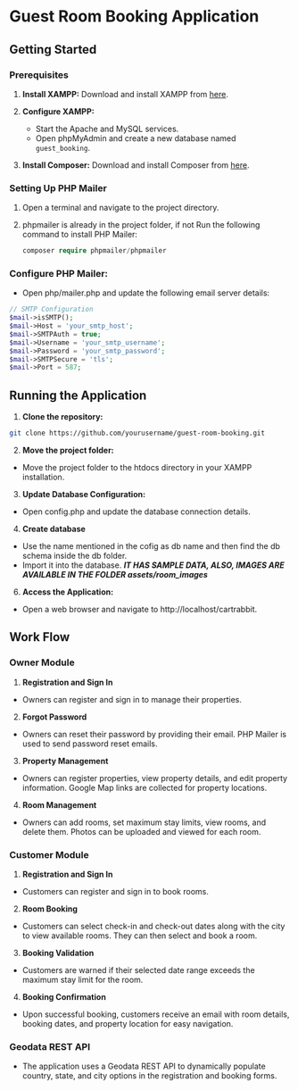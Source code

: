 # Guest Room Booking Application

## Getting Started

### Prerequisites

1. **Install XAMPP:**
   Download and install XAMPP from [here](https://www.apachefriends.org/index.html).

2. **Configure XAMPP:**
   - Start the Apache and MySQL services.
   - Open phpMyAdmin and create a new database named `guest_booking`.

3. **Install Composer:**
   Download and install Composer from [here](https://getcomposer.org/).

### Setting Up PHP Mailer

1. Open a terminal and navigate to the project directory.

2. phpmailer is already in the project folder, if not Run the following command to install PHP Mailer:
   ```php
   composer require phpmailer/phpmailer
   ```
### Configure PHP Mailer:
  - Open php/mailer.php and update the following email server details:
```php
// SMTP Configuration
$mail->isSMTP();
$mail->Host = 'your_smtp_host';
$mail->SMTPAuth = true;
$mail->Username = 'your_smtp_username';
$mail->Password = 'your_smtp_password';
$mail->SMTPSecure = 'tls';
$mail->Port = 587;
```

## Running the Application
1. **Clone the repository:**

```bash
git clone https://github.com/yourusername/guest-room-booking.git
```
2. **Move the project folder:**
- Move the project folder to the htdocs directory in your XAMPP installation.

3. **Update Database Configuration:**
- Open config.php and update the database connection details.

4. **Create database**
- Use the name mentioned in the cofig as db name and then find the db schema inside the db folder.
- Import it into the database. ***IT HAS SAMPLE DATA, ALSO, IMAGES ARE AVAILABLE IN THE FOLDER assets/room_images***

6. **Access the Application:**
- Open a web browser and navigate to http://localhost/cartrabbit.

## Work Flow
### Owner Module
1. **Registration and Sign In**
- Owners can register and sign in to manage their properties.

2. **Forgot Password**
- Owners can reset their password by providing their email. PHP Mailer is used to send password reset emails.

3. **Property Management**
- Owners can register properties, view property details, and edit property information. Google Map links are collected for property locations.

4. **Room Management**
- Owners can add rooms, set maximum stay limits, view rooms, and delete them. Photos can be uploaded and viewed for each room.

### Customer Module
1. **Registration and Sign In**
- Customers can register and sign in to book rooms.

2. **Room Booking**
- Customers can select check-in and check-out dates along with the city to view available rooms. They can then select and book a room.

3. **Booking Validation**
- Customers are warned if their selected date range exceeds the maximum stay limit for the room.

4. **Booking Confirmation**
- Upon successful booking, customers receive an email with room details, booking dates, and property location for easy navigation.
  
### Geodata REST API
- The application uses a Geodata REST API to dynamically populate country, state, and city options in the registration and booking forms.
